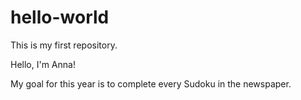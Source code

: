 # hello-world
This is my first repository.

Hello, I'm Anna!

My goal for this year is to complete every Sudoku in the newspaper.
